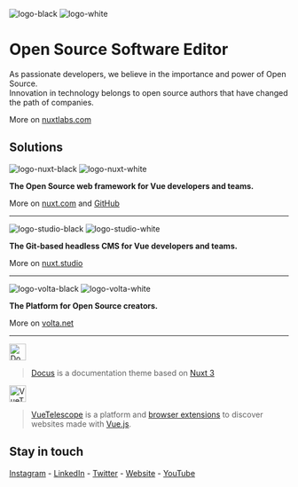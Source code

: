 ![logo-black](https://user-images.githubusercontent.com/4084277/212050243-721aa30f-a841-41f6-a1b0-0d5ce659b6ff.png#gh-light-mode-only)
![logo-white](https://user-images.githubusercontent.com/4084277/212050254-4c6c4482-65ad-4cb1-9024-117a5fc476c9.png#gh-dark-mode-only)

# Open Source Software Editor

As passionate developers, we believe in the importance and power of Open Source.  
Innovation in technology belongs to open source authors that have changed the path of companies.

More on [nuxtlabs.com](https://nuxtlabs.com)

## Solutions

![logo-nuxt-black](https://user-images.githubusercontent.com/4084277/212057350-ec6ba46e-3293-4cea-bdca-d52bb1a546cc.png#gh-light-mode-only)
![logo-nuxt-white](https://user-images.githubusercontent.com/4084277/212057307-37c41c69-3a1e-4b78-9955-39a2a0652ff3.png#gh-dark-mode-only)

**The Open Source web framework for Vue developers and teams.**

More on [nuxt.com](https://nuxt.com) and [GitHub](https://github.com/nuxt)

---

![logo-studio-black](https://user-images.githubusercontent.com/4084277/212058975-53783b58-ae5e-4ce6-af52-3bd7258c4a91.png#gh-light-mode-only)
![logo-studio-white](https://user-images.githubusercontent.com/4084277/212059006-b1df9b09-3da8-4c22-a262-fc7d65518990.png#gh-dark-mode-only)

**The Git-based headless CMS for Vue developers and teams.**

More on [nuxt.studio](https://nuxt.studio)

---

![logo-volta-black](https://user-images.githubusercontent.com/4084277/212059283-2ac103b1-5c68-4c3c-beb2-227e80bb91ae.png#gh-light-mode-only)
![logo-volta-white](https://user-images.githubusercontent.com/4084277/212059297-0e3f77b3-faab-428b-941f-7f915f770931.png#gh-dark-mode-only)


**The Platform for Open Source creators.**

More on [volta.net](https://volta.net)

---

<a href="https://docus.com"><img height="30" alt="Docus logo" src="https://user-images.githubusercontent.com/904724/133621566-3809113b-e46c-4e00-b9f9-e7e82c98a192.png"></a>

> [Docus](https://docus.dev) is a documentation theme based on [Nuxt 3](https://v3.nuxtjs.org)

<a href="https://vuetelescope.com"><img height="30" alt="VueTelescope logo" src="https://user-images.githubusercontent.com/904724/133622661-d5c84612-9277-4483-80b5-f8ca4b3d49d6.png"></a>

> [VueTelescope](https://vuetelescope.com) is a platform and [browser extensions](https://github.com/nuxtlabs/vue-telescope-extensions) to discover websites made with [Vue.js](https://vuejs.org).

## Stay in touch

[Instagram](https://www.instagram.com/nuxtlabs) - [LinkedIn](https://www.linkedin.com/company/nuxtlabs) - [Twitter](https://twitter.com/nuxtlabs) - [Website](https://nuxtlabs.com) - [YouTube](https://www.youtube.com/@NuxtLabs)

